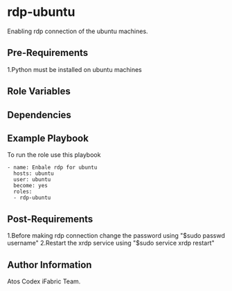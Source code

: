 rdp-ubuntu
=========

Enabling rdp connection of the ubuntu machines.

Pre-Requirements
------------

1.Python must be installed on ubuntu machines

Role Variables
--------------


Dependencies
------------


Example Playbook
----------------

To run the role use this playbook

    - name: Enbale rdp for ubuntu
	  hosts: ubuntu
	  user: ubuntu
	  become: yes
      roles:
      - rdp-ubuntu

Post-Requirements
-------
1.Before making rdp connection change the password using "$sudo passwd username" 
2.Restart the xrdp service using "$sudo service xrdp restart"


Author Information
------------------

Atos Codex iFabric Team.
